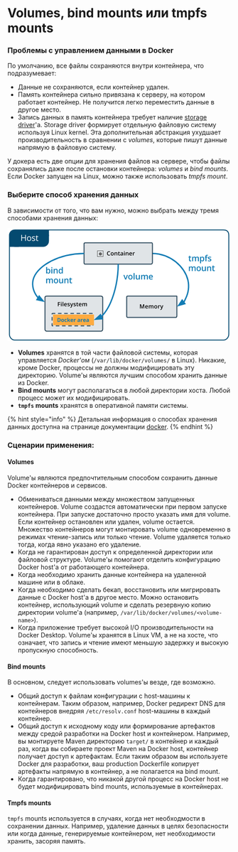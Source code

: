 # Volumes, bind mounts или tmpfs mounts

### Проблемы с управлением данными в Docker 

По умолчанию, все файлы сохраняются внутри контейнера, что подразумевает:

* Данные не сохраняются, если контейнер удален.
* Память контейнера сильно привязана к серверу, на котором работает контейнер. Не получится легко переместить данные в другое место.
* Запись данных в память контейнера требует наличие [storage driver](https://docs.docker.com/storage/storagedriver/)'а. Storage driver формирует отдельную файловую систему используя Linux kernel. Эта дополнительная абстракция ухудшает производительность в сравнении с _volumes_, которые пишут данные напрямую в файловую систему.

У докера есть две опции для хранения файлов на сервере, чтобы файлы сохранялись даже после остановки контейнера: _volumes_ и _bind mounts_. Если Docker запущен на Linux, можно также использовать _tmpfs mount_.

### Выберите способ хранения данных

В зависимости от того, что вам нужно, можно выбрать между тремя способами хранения данных:

![](../../../../../../../.gitbook/assets/image%20%284%29.png)

* **Volumes** хранятся в той части файловой системы, которая управляется _Docker'ом_ \(`/var/lib/docker/volumes/` в Linux\). Никакие, кроме Docker, процессы не должны модифицировать эту директорию. Volume'ы являются лучшим способом хранить данные из Docker.
* **Bind mounts** могут располагаться в любой директории хоста. Любой процесс может их модифицировать.
* **`tmpfs` mounts** хранятся в оперативной памяти системы.

{% hint style="info" %}
Детальная информация о способах хранения данных доступна на странице документации [docker](https://docs.docker.com/storage/#more-details-about-mount-types).
{% endhint %}

### Сценарии применения:

#### Volumes

Volume'ы являются предпочтительным способом сохранить данные Docker контейнеров и сервисов. 

* Обмениваться данными между множеством запущенных контейнеров. Volume создастся автоматически при первом запуске контейнера. При запуске достаточно просто указать имя для volume. Если контейнер остановлен или удален, volume остается. Множество контейнеров могут монтировать volume одновременно в режимах чтение-запись или только чтение. Volume удаляется только тогда, когда явно указано его удаление.
* Когда не гарантирован доступ к определенной директории или файловой структуре. Volume'ы помогают отделить конфигурацию Docker host'a от работающего контейнера.
* Когда необходимо хранить данные контейнера на удаленной машине или в облаке.
* Когда необходимо сделать бекап, восстановить или мигрировать данные с  Docker host'a в другое место. Можно остановить контейнер, использующий volume и сделать резервную копию директории volume'a \(например, `/var/lib/docker/volumes/<volume-name>`\).
* Когда приложение требует высокой I/O производительности на  Docker Desktop. Volume'ы хранятся в Linux VM, а не на хосте, что означает,  что запись и чтение имеют меньшую задержку и высокую пропускную способность.

#### Bind mounts

В основном, следует использовать volumes'ы везде, где возможно.

* Общий доступ к файлам конфигурации с host-машины к контейнерам. Таким образом, например, Docker редирект DNS для контейнеров внедряя `/etc/resolv.conf` host-машины в каждый контейнер.
* Общий доступ к исходному коду или формирование артефактов между средой разработки на Docker host и контейнером. Например, вы монтируете Maven директорию `target/` в контейнер и каждый раз, когда вы собираете проект Maven на Docker host, контейнер получает доступ к артефактам. Если таким образом вы используете Docker для разработки, ваш production Dockerfile копирует артефакты напрямую в контейнер, а не полагается на bind mount.
* Когда гарантировано, что никакой другой процесс на Docker host не будет модифицировать bind mounts, используемые в контейнерах.

#### Tmpfs mounts

`tmpfs` mounts используется в случаях, когда нет необходмости в сохранении данных. Например, удаление данных в целях безопасности или когда данные, генерируемые контейнером, нет необходимости хранить, засоряя память. 

